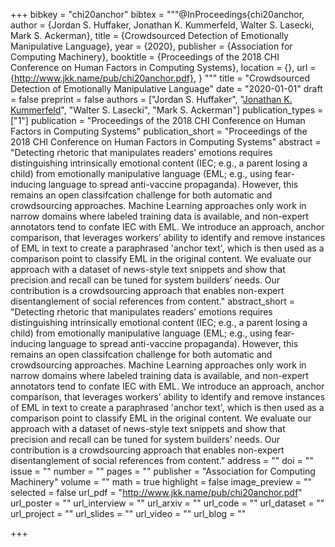 +++
bibkey = "chi20anchor"
bibtex = """@InProceedings{chi20anchor,
  author = {Jordan S. Huffaker, Jonathan K. Kummerfeld, Walter S. Lasecki, Mark S. Ackerman},
  title = {Crowdsourced Detection of Emotionally Manipulative Language},
  year = {2020},
  publisher = {Association for Computing Machinery},
  booktitle = {Proceedings of the 2018 CHI Conference on Human Factors in Computing Systems},
  location = {},
  url       = {http://www.jkk.name/pub/chi20anchor.pdf},
}
"""
title = "Crowdsourced Detection of Emotionally Manipulative Language"
date = "2020-01-01"
draft = false
preprint = false
authors = ["Jordan S. Huffaker", "<span style='text-decoration:underline;'>Jonathan K. Kummerfeld</span>", "Walter S. Lasecki", "Mark S. Ackerman"]
publication_types = ["1"]
publication = "Proceedings of the 2018 CHI Conference on Human Factors in Computing Systems"
publication_short = "Proceedings of the 2018 CHI Conference on Human Factors in Computing Systems"
abstract = "Detecting rhetoric that manipulates readers’ emotions requires distinguishing intrinsically emotional content (IEC; e.g., a parent losing a child) from emotionally manipulative language (EML; e.g., using fear-inducing language to spread anti-vaccine propaganda). However, this remains an open classifcation challenge for both automatic and crowdsourcing approaches. Machine Learning approaches only work in narrow domains where labeled training data is available, and non-expert annotators tend to confate IEC with EML. We introduce an approach, anchor comparison, that leverages workers’ ability to identify and remove instances of EML in text to create a paraphrased 'anchor text', which is then used as a comparison point to classify EML in the original content. We evaluate our approach with a dataset of news-style text snippets and show that precision and recall can be tuned for system builders’ needs. Our contribution is a crowdsourcing approach that enables non-expert disentanglement of social references from content."
abstract_short = "Detecting rhetoric that manipulates readers’ emotions requires distinguishing intrinsically emotional content (IEC; e.g., a parent losing a child) from emotionally manipulative language (EML; e.g., using fear-inducing language to spread anti-vaccine propaganda). However, this remains an open classifcation challenge for both automatic and crowdsourcing approaches. Machine Learning approaches only work in narrow domains where labeled training data is available, and non-expert annotators tend to confate IEC with EML. We introduce an approach, anchor comparison, that leverages workers’ ability to identify and remove instances of EML in text to create a paraphrased 'anchor text', which is then used as a comparison point to classify EML in the original content. We evaluate our approach with a dataset of news-style text snippets and show that precision and recall can be tuned for system builders’ needs. Our contribution is a crowdsourcing approach that enables non-expert disentanglement of social references from content."
address = ""
doi = ""
issue = ""
number = ""
pages = ""
publisher = "Association for Computing Machinery"
volume = ""
math = true
highlight = false
image_preview = ""
selected = false
url_pdf = "http://www.jkk.name/pub/chi20anchor.pdf"
url_poster = ""
url_interview = ""
url_arxiv = ""
url_code = ""
url_dataset = ""
url_project = ""
url_slides = ""
url_video = ""
url_blog = ""



+++